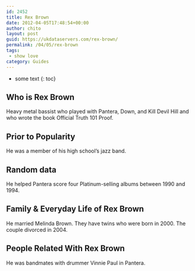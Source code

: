 ```yaml
---
id: 2452
title: Rex Brown
date: 2012-04-05T17:48:54+00:00
author: chito
layout: post
guid: https://ukdataservers.com/rex-brown/
permalink: /04/05/rex-brown
tags:
 - show love
category: Guides
---
```


* some text
{: toc}
          
          
## Who is  Rex Brown
                  
                  
                  
Heavy metal bassist who played with Pantera, Down, and Kill Devil Hill and who wrote the book Official Truth 101 Proof.
                  
                
                
                
## Prior to Popularity 
                  
                  
                  
He was a member of his high school&#8217;s jazz band.
                  
                
                
                
## Random data 
                  
                  
                  
He helped Pantera score four Platinum-selling albums between 1990 and 1994.
                  
                
                
                
## Family & Everyday Life of Rex Brown
                  
                  
                  
He married Melinda Brown. They have twins who were born in 2000. The couple divorced in 2004.
                  
                
                
                
## People Related With  Rex Brown
                  
                  
                  
He was bandmates with drummer Vinnie Paul in Pantera.
                  
                
              
            
          
          
          
    
    
  
